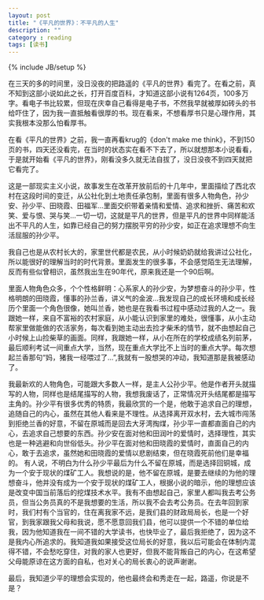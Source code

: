 ```yaml
---
layout: post
title: "《平凡的世界》：不平凡的人生"
description: ""
category : reading
tags: [读书]
---
```

{% include JB/setup %}


在三天的多的时间里，没日没夜的把路遥的《平凡的世界》看完了。在看之前，真不知到这部小说如此之长，打开百度百科，才知道这部小说有1264页，100多万字。看电子书比较累，但现在庆幸自己看得是电子书，不然我早就被厚如砖头的书给吓住了，因为我一直抵触看很厚的书。现在看来，不想看厚书只是心理作用，其实我根本没那么怕看厚书。

在看《平凡的世界》之前，我一直再看krug的《don't make me think》，不到150页的书，四天还没看完，在当时的状态实在看不下去了，所以就想那本小说看看，于是就开始看《平凡的世界》，刚看没多久就无法自拔了，没日没夜不到四天就把它看完了。

这是一部现实主义小说，故事发生在改革开放前后的十几年中，里面描绘了西北农村在这段时间的变迁，从公社化到土地责任承包制，里面有很多人物角色，孙少安、孙少平、田晓霞、田福军...里面交织带着亲情和爱情、追求和挫折、痛苦和欢笑、爱与恨、哭与笑...一切一切，这就是平凡的世界，但是平凡的世界中同样能活出不平凡的人生，如靠已经自己的努力摆脱平穷的孙少安，如正在追求理想不向生活屈服的孙少平。
<!-- more -->

我自己也是从农村长大的，家里世代都是农民，从小时候奶奶就给我讲过公社化，所以能很好的理解当时的时代背景。里面发生的很多事，不会感觉陌生无法理解，反而有些似曾相识，虽然我出生在90年代，原来我还是一个90后啊。

里面人物角色众多，个个性格鲜明：心系家人的孙少安，为梦想奋斗的孙少平，性格明朗的田晓霞，懂事的孙兰香，讲义气的金波...我发现自己的成长环境和成长经历个里面一个角色很像，她叫兰香，她也是在我看书过程中感动过我的人之一。我跟她一样，来自不富裕的农村家庭，从小能认识到家里的难处，很懂事，从小主动帮家里做能做的农活家务，每次看到她主动出去捡才柴禾的情节，就不由想起自己小时候上山捡柴草的画面。同样，我跟她一样，从小在所在的学校成绩名列前茅，最后顺利考试一间重点大学，当然，现在重点大学比不上当时的重点大学。每次想起兰香那句“妈，猪我一经喂过了...”,我就有一股想哭的冲动，我知道那是我被感动了。

我最新欢的人物角色，可能跟大多数人一样，是主人公孙少平。他是作者开头就描写的人物，同样也是结尾描写的人物，我想我废话了，正常情况开头结尾都是描写主角的。孙少平有很多优秀的特质，我最欣赏的一个是，他敢于追求自己的理想，追随自己的内心，虽然在其他人看来是不理性。从选择离开双水村，去大城市闯荡到拒绝兰香的好意，不留在原城而是回去大牙湾掏煤，孙少平一直都直面自己的内心，去追求自己想要的东西。孙少安在面对他和田润叶的爱情时，选择理性，其实也是一种逃避和向世俗低头。孙少平在面对他和田晓霞的爱情时，直面自己的内心，敢于去追求，虽然她和田晓霞的爱情以悲剧结束，但在晓霞死前他们是幸福的。
有人说，不明白为什么孙少平最后为什么不留在原城，而是选择回铜城，成为一个安于现状的煤矿工人。我想说的是，他不留在原城，是要去继续的为他的理想奋斗，他并没有成为一个安于现状的煤矿工人，根据小说的暗示，他的理想应该是改变中国当前落后的挖煤技术水平。我有不由想起自己，家里人都叫我去考公务员，但当公务员真的不是我想要的生活，所以我不会去考公务员。在去年回到家时，我们村有个当官的，住在离我家不远，是我们县的财政局局长，也是一个好官，到我家跟我父母和我说，愿不愿意回我们县，他可以提供一个不错的单位给我，因为他知道我在一间不错的大学读书，也快毕业了，最后我拒绝了，因为这不是我内心所追求的。我知道我如果接受这位局长的好意，我以后可能会在体制内混得不错，不会愁吃穿住，对我的家人也更好，但我不能背叛自己的内心，在这希望父母能原谅在这方面的自私，也对关心的局长衷心的说声谢谢。

最后，我知道少平的理想会实现的，他也最终会和秀走在一起，路遥，你说是不是？
